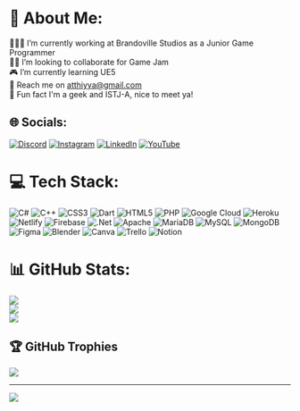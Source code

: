 # 💫 About Me:
👩🏻‍💻 I’m currently working at Brandoville Studios as a Junior Game Programmer<br>🤝🏻 I’m looking to collaborate for Game Jam<br>🎮 I’m currently learning UE5<br>📧 Reach me on atthiyya@gmail.com<br>🌻 Fun fact I'm a geek and ISTJ-A, nice to meet ya!


## 🌐 Socials:
[![Discord](https://img.shields.io/badge/Discord-%237289DA.svg?logo=discord&logoColor=white)](https://discord.gg/atia#3119) [![Instagram](https://img.shields.io/badge/Instagram-%23E4405F.svg?logo=Instagram&logoColor=white)](https://instagram.com/chillukba) [![LinkedIn](https://img.shields.io/badge/LinkedIn-%230077B5.svg?logo=linkedin&logoColor=white)](https://linkedin.com/in/atthiyya) [![YouTube](https://img.shields.io/badge/YouTube-%23FF0000.svg?logo=YouTube&logoColor=white)](https://youtube.com/@atthiyya) 

# 💻 Tech Stack:
![C#](https://img.shields.io/badge/c%23-%23239120.svg?style=flat&logo=c-sharp&logoColor=white) ![C++](https://img.shields.io/badge/c++-%2300599C.svg?style=flat&logo=c%2B%2B&logoColor=white) ![CSS3](https://img.shields.io/badge/css3-%231572B6.svg?style=flat&logo=css3&logoColor=white) ![Dart](https://img.shields.io/badge/dart-%230175C2.svg?style=flat&logo=dart&logoColor=white) ![HTML5](https://img.shields.io/badge/html5-%23E34F26.svg?style=flat&logo=html5&logoColor=white) ![PHP](https://img.shields.io/badge/php-%23777BB4.svg?style=flat&logo=php&logoColor=white) ![Google Cloud](https://img.shields.io/badge/Google%20Cloud-%234285F4.svg?style=flat&logo=google-cloud&logoColor=white) ![Heroku](https://img.shields.io/badge/heroku-%23430098.svg?style=flat&logo=heroku&logoColor=white) ![Netlify](https://img.shields.io/badge/netlify-%23000000.svg?style=flat&logo=netlify&logoColor=#00C7B7) ![Firebase](https://img.shields.io/badge/firebase-%23039BE5.svg?style=flat&logo=firebase) ![.Net](https://img.shields.io/badge/.NET-5C2D91?style=flat&logo=.net&logoColor=white) ![Apache](https://img.shields.io/badge/apache-%23D42029.svg?style=flat&logo=apache&logoColor=white) ![MariaDB](https://img.shields.io/badge/MariaDB-003545?style=flat&logo=mariadb&logoColor=white) ![MySQL](https://img.shields.io/badge/mysql-%2300f.svg?style=flat&logo=mysql&logoColor=white) ![MongoDB](https://img.shields.io/badge/MongoDB-%234ea94b.svg?style=flat&logo=mongodb&logoColor=white) 	![Figma](https://img.shields.io/badge/figma-%23F24E1E.svg?style=flat&logo=figma&logoColor=white) ![Blender](https://img.shields.io/badge/blender-%23F5792A.svg?style=flat&logo=blender&logoColor=white) ![Canva](https://img.shields.io/badge/Canva-%2300C4CC.svg?style=flat&logo=Canva&logoColor=white) ![Trello](https://img.shields.io/badge/Trello-%23026AA7.svg?style=flat&logo=Trello&logoColor=white) ![Notion](https://img.shields.io/badge/Notion-%23000000.svg?style=flat&logo=notion&logoColor=white)
# 📊 GitHub Stats:
![](https://github-readme-stats.vercel.app/api?username=Atthiyya&theme=radical&hide_border=false&include_all_commits=true&count_private=true)<br/>
![](https://github-readme-streak-stats.herokuapp.com/?user=Atthiyya&theme=radical&hide_border=false)<br/>
![](https://github-readme-stats.vercel.app/api/top-langs/?username=Atthiyya&theme=radical&hide_border=false&include_all_commits=true&count_private=true&layout=compact)

## 🏆 GitHub Trophies
![](https://github-profile-trophy.vercel.app/?username=Atthiyya&theme=radical&no-frame=false&no-bg=true&margin-w=4)

---
[![](https://visitcount.itsvg.in/api?id=Atthiyya&icon=7&color=9)](https://visitcount.itsvg.in)

<!-- Proudly created with GPRM ( https://gprm.itsvg.in ) -->

